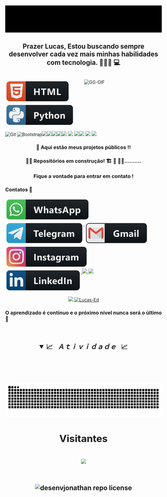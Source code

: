 ![screedbot (1)](https://github.com/Lucas-Ed/Lucas-Ed/blob/master/img/newgif.gif)


<h2 align="center"> Prazer Lucas, Estou buscando sempre desenvolver cada vez mais minhas habilidades com tecnologia. 👨🏻‍💻 💻 </h2>
<br>

<img align="right" height="140px" width="250px" alt="GG-GIF" src="https://clubedosgeeks.com.br/wp-content/uploads/2016/01/dormrm.gif">
<!-----<h3 align="right">Linguagens e Ferramentas que venho usado:</h3>----->
<a href="#">
    <img src="svg/languages/html.svg" alt="html" style=" margin-top: 10px; vertical-align:top; margin:6px 4px">
  </a> 

  <a href="#">
    <img src="svg/languages/python.svg" alt="python" style="vertical-align:top; margin:6px 4px">
  </a>

 <!-- <a href="#">
    <img src="svg/languages/rsoftware.svg" alt="rsoftware" style="vertical-align:top; margin:6px 4px">
  </a>-->


![Git](https://img.shields.io/badge/-Git-black?style=flat-square&logo=git) <!-- ![GitHub](https://img.shields.io/badge/-GitHub-181717?style=flat-square&logo=github) -->![Bootstrap](https://img.shields.io/badge/bootstrap-%23563D7C.svg?style=for-the-badge&logo=bootstrap&logoColor=white)<img src="https://img.shields.io/badge/TypeScript-007ACC?style=for-the-badge&logo=typescript&logoColor=white"/><img src="https://img.shields.io/badge/Tailwind_CSS-38B2AC?style=for-the-badge&logo=tailwind-css&logoColor=white"/><img src="https://img.shields.io/badge/Node.js-339933?style=for-the-badge&logo=nodedotjs&logoColor=white"/><img src="https://img.shields.io/badge/React-20232A?style=for-the-badge&logo=react&logoColor=61DAFB"/><img src="https://img.shields.io/badge/Prisma-3982CE?style=for-the-badge&logo=Prisma&logoColor=white"/> <!-- <img src="https://img.shields.io/badge/Tailwind_CSS-38B2AC?style=for-the-badge&logo=tailwind-css&logoColor=white"/> --><img src="https://img.shields.io/badge/Jupyter-F37626.svg?&style=for-the-badge&logo=Jupyter&logoColor=white" /> <img src="https://img.shields.io/badge/Markdown-000000?style=for-the-badge&logo=markdown&logoColor=white" /><img src="https://img.shields.io/badge/Django-092E20?style=for-the-badge&logo=django&logoColor=white" /> <!-- <img src="https://img.shields.io/badge/Flask-000000?style=for-the-badge&logo=flask&logoColor=white" />--><img src="https://img.shields.io/badge/Netlify-00C7B7?style=for-the-badge&logo=netlify&logoColor=white" /> <img src="https://img.shields.io/badge/conda-342B029.svg?&style=for-the-badge&logo=anaconda&logoColor=white"/> <!--<img src="https://img.shields.io/badge/Jekyll-CC0000?style=for-the-badge&logo=Jekyll&logoColor=white"/>--><!--<img src="https://img.shields.io/badge/PowerBI-F2C811?style=for-the-badge&logo=Power%20BI&logoColor=black"/>--> <!-- <img src="https://raw.githubusercontent.com/gohugoio/gohugoioTheme/master/static/images/hugo-logo-wide.svg?sanitize=true" alt="Hugo" width="100">-->

<h3 align="center">💾 Aqui estão meus projetos públicos !!</h3>

<h3 align="center">🚧🚧 Repositórios em construção! 🏗 👷 🧱🚧..........</h3>

<h3 align="center">Fique a vontade para entrar em contato !  </h3>

<h3> Contatos 📲</h3>

<a href="https://bit.ly/3uMmzeI">
    <img src="svg/social/whatsapp.svg"  alt="whatsapp" style="vertical-align:top; margin:6px 4px">
  </a>

  <a href="https://bit.ly/2QjsTeT">
    <img src="svg/social/telegram.svg"  alt="telegram" style="vertical-align:top; margin:6px 4px">
  </a> 

  <a href="mailto:lucas.eduuardoo@alunos.fho.edu.br">
    <img src="svg/social/gmail.svg"  alt="gmail" style="vertical-align:top; margin:6px 4px">
  </a>  

<a href="https://bit.ly/3ybr0Sj">
    <img src="svg/social/instagram.svg"   alt="instagram" style="vertical-align:top; margin:6px 4px">
  </a>  

<a href="https://bit.ly/2RU9X6B">
    <img src="svg/social/linkedin.svg"  alt="linkedin" style="vertical-align:top; margin:6px 4px">
  </a>  

<a href="https://bit.ly/33L8m5P">
<img src="https://img.shields.io/badge/Facebook-1877F2?style=for-the-badge&logo=facebook&logoColor=white" /> </a>


<img src="https://img.shields.io/badge/Discord-7289DA?style=for-the-badge&logo=discord&logoColor=white" />


  
<p align = "center">
  <a href="https://github.com/Lucas-Ed "><img src="https://github-readme-stats.vercel.app/api/top-langs/?username=Lucas-Ed&layout=compact&theme=tokyonight"/></a> 
  <a href="https://github.com/Lucas-Ed "><img src="https://github-readme-stats.vercel.app/api?username=Lucas-Ed&show_icons=true&theme=tokyonight&include_all_commits=true&count_private=true" alt="Lucas-Ed"/></a>
</p>

<h3>O aprendizado é continuo e o próximo nível nunca será o último 🚀</h3>

<br>

<h2 align="center">
<details open>
<summary>📈&ensp; <i>Ａｔｉｖｉｄａｄｅ</i> &ensp;📈</summary>
<br>
<!--<img align="center" src="https://github-readme-activity-graph.cyclic.app/graph?username=Lucas-Ed&theme=tokyo-night&hide_border=true&cache_seconds=0">-->
<br><br>

![Snake animation](https://github.com/Lucas-Ed/Lucas-Ed/blob/output/github-contribution-grid-snake.svg)

<h2>
<p align="center">Visitantes</p>
  <p align="center"><img align="center" src="https://profile-counter.glitch.me/Lucas-Ed/count.svg" /></p>
</h2>
<br>
<img src="https://img.shields.io/github/license/desenvjonathan/desenvjonathan?style=for-the-badge&logo=unlicense&logoColor=lightgrey&color=70A5FD" alt="desenvjonathan repo license" height="40px" />

<!--[![Visitors](https://visitor-badge.glitch.me/badge?page_id=github/Lucas-Ed)](https://github.com/Lucas-Ed)-->

<!--<p align="center"><img align="center" src="https://profile-counter.glitch.me/{***SEU NOME NO GITHUB***}/count.svg" /></p>-->













